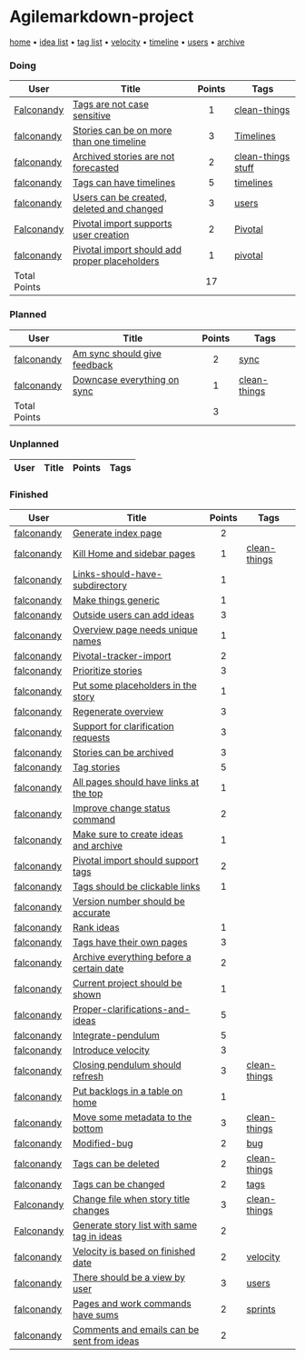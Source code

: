 # Agilemarkdown-project

[home](index.md) • [idea list](ideas.md) • [tag list](tags.md) • [velocity](velocity.md) • [timeline](timeline.md) • [users](users.md) • [archive](agilemarkdown-project/archive.md)

### Doing
| User | Title | Points | Tags |
|---|---|:---:|---|
| [Falconandy](users/Andrey%20Sokolov.md) | [Tags are not case sensitive](agilemarkdown-project/Tags-are-not-case-sensitive.md) | 1 | [clean-things](tags/clean-things.md) |
| [falconandy](users/Andrey%20Sokolov.md) | [Stories can be on more than one timeline](agilemarkdown-project/stories-can-be-on-more-than-one-timeline.md) | 3 | [Timelines](tags/timelines.md) |
| [falconandy](users/Andrey%20Sokolov.md) | [Archived stories are not forecasted](agilemarkdown-project/archived-stories-are-not-forecasted.md) | 2 | [clean-things](tags/clean-things.md) [stuff](tags/stuff.md) |
| [falconandy](users/Andrey%20Sokolov.md) | [Tags can have timelines](agilemarkdown-project/Tags-can-have-timelines.md) | 5 | [timelines](tags/timelines.md) |
| [falconandy](users/Andrey%20Sokolov.md) | [Users can be created, deleted and changed](agilemarkdown-project/users-can-be-created-deleted-and-changed.md) | 3 | [users](tags/users.md) |
| [Falconandy](users/Andrey%20Sokolov.md) | [Pivotal import supports user creation](agilemarkdown-project/Pivotal-import-supports-user-creation.md) | 2 | [Pivotal](tags/pivotal.md) |
| [falconandy](users/Andrey%20Sokolov.md) | [Pivotal import should add proper placeholders](agilemarkdown-project/pivotal-import-should-add-proper-placeholders.md) | 1 | [pivotal](tags/pivotal.md) |
| Total Points | | 17 | |

### Planned
| User | Title | Points | Tags |
|---|---|:---:|---|
| [falconandy](users/Andrey%20Sokolov.md) | [Am sync should give feedback](agilemarkdown-project/Am-sync-should-give-feedback.md) | 2 | [sync](tags/sync.md) |
| [falconandy](users/Andrey%20Sokolov.md) | [Downcase everything on sync](agilemarkdown-project/downcase-everything-on-sync.md) | 1 | [clean-things](tags/clean-things.md) |
| Total Points | | 3 | |

### Unplanned
| User | Title | Points | Tags |
|---|---|:---:|---|

### Finished
| User | Title | Points | Tags |
|---|---|:---:|---|
| [falconandy](users/Andrey%20Sokolov.md) | [Generate index page](agilemarkdown-project/generate-index-page.md) | 2 |  |
| [falconandy](users/Andrey%20Sokolov.md) | [Kill Home and sidebar pages](agilemarkdown-project/kill-Home-and-sidebar-pages.md) | 1 | [clean-things](tags/clean-things.md) |
| [falconandy](users/Andrey%20Sokolov.md) | [Links-should-have-subdirectory](agilemarkdown-project/links-should-have-subdirectory.md) | 1 |  |
| [falconandy](users/Andrey%20Sokolov.md) | [Make things generic](agilemarkdown-project/make-things-generic.md) | 1 |  |
| [falconandy](users/Andrey%20Sokolov.md) | [Outside users can add ideas](agilemarkdown-project/outside-users-can-add-ideas.md) | 3 |  |
| [falconandy](users/Andrey%20Sokolov.md) | [Overview page needs unique names](agilemarkdown-project/overview-page-needs-unique-names.md) | 1 |  |
| [falconandy](users/Andrey%20Sokolov.md) | [Pivotal-tracker-import](agilemarkdown-project/pivotal-tracker-import.md) | 2 |  |
| [falconandy](users/Andrey%20Sokolov.md) | [Prioritize stories](agilemarkdown-project/prioritize-stories.md) | 3 |  |
| [falconandy](users/Andrey%20Sokolov.md) | [Put some placeholders in the story](agilemarkdown-project/put-some-placeholders-in-the-story.md) | 1 |  |
| [falconandy](users/Andrey%20Sokolov.md) | [Regenerate overview](agilemarkdown-project/regenerate-overview.md) | 3 |  |
| [falconandy](users/Andrey%20Sokolov.md) | [Support for clarification requests](agilemarkdown-project/support-for-clarification-requests.md) | 3 |  |
| [falconandy](users/Andrey%20Sokolov.md) | [Stories can be archived](agilemarkdown-project/stories-can-be-archived.md) | 3 |  |
| [falconandy](users/Andrey%20Sokolov.md) | [Tag stories](agilemarkdown-project/tag-stories.md) | 5 |  |
| [falconandy](users/Andrey%20Sokolov.md) | [All pages should have links at the top](agilemarkdown-project/all-pages-should-have-links-at-the-top.md) | 1 |  |
| [falconandy](users/Andrey%20Sokolov.md) | [Improve change status command](agilemarkdown-project/improve-change-status-command.md) | 2 |  |
| [falconandy](users/Andrey%20Sokolov.md) | [Make sure to create ideas and archive](agilemarkdown-project/make-sure-to-create-ideas-and-archive.md) | 1 |  |
| [falconandy](users/Andrey%20Sokolov.md) | [Pivotal import should support tags](agilemarkdown-project/pivotal-import-should-support-tags.md) | 2 |  |
| [falconandy](users/Andrey%20Sokolov.md) | [Tags should be clickable links](agilemarkdown-project/tags-should-be-clickable-links.md) | 1 |  |
| [falconandy](users/Andrey%20Sokolov.md) | [Version number should be accurate](agilemarkdown-project/version-number-should-be-accurate.md) |  |  |
| [falconandy](users/Andrey%20Sokolov.md) | [Rank ideas](agilemarkdown-project/rank-ideas.md) | 1 |  |
| [falconandy](users/Andrey%20Sokolov.md) | [Tags have their own pages](agilemarkdown-project/tags-have-their-own-pages.md) | 3 |  |
| [falconandy](users/Andrey%20Sokolov.md) | [Archive everything before a certain date](agilemarkdown-project/archive-everything-before-a-certain-date.md) | 2 |  |
| [falconandy](users/Andrey%20Sokolov.md) | [Current project should be shown](agilemarkdown-project/current-project-should-be-shown.md) | 1 |  |
| [falconandy](users/Andrey%20Sokolov.md) | [Proper-clarifications-and-ideas](agilemarkdown-project/proper-clarifications-and-ideas.md) | 5 |  |
| [falconandy](users/Andrey%20Sokolov.md) | [Integrate-pendulum](agilemarkdown-project/integrate-pendulum.md) | 5 |  |
| [falconandy](users/Andrey%20Sokolov.md) | [Introduce velocity](agilemarkdown-project/introduce-velocity.md) | 3 |  |
| [falconandy](users/Andrey%20Sokolov.md) | [Closing pendulum should refresh](agilemarkdown-project/closing-pendulum-should-refresh.md) | 3 | [clean-things](tags/clean-things.md) |
| [falconandy](users/Andrey%20Sokolov.md) | [Put backlogs in a table on home](agilemarkdown-project/put-backlogs-in-a-table-on-home.md) | 1 |  |
| [falconandy](users/Andrey%20Sokolov.md) | [Move some metadata to the bottom](agilemarkdown-project/Move-some-metadata-to-the-bottom.md) | 3 | [clean-things](tags/clean-things.md) |
| [falconandy](users/Andrey%20Sokolov.md) | [Modified-bug](agilemarkdown-project/modified-bug.md) | 2 | [bug](tags/bug.md) |
| [falconandy](users/Andrey%20Sokolov.md) | [Tags can be deleted](agilemarkdown-project/Tags-can-be-deleted.md) | 2 | [clean-things](tags/clean-things.md) |
| [falconandy](users/Andrey%20Sokolov.md) | [Tags can be changed](agilemarkdown-project/Tags-can-be-changed.md) | 2 | [tags](tags/tags.md) |
| [Falconandy](users/Andrey%20Sokolov.md) | [Change file when story title changes](agilemarkdown-project/change-file-when-story-title-changes.md) | 3 | [clean-things](tags/clean-things.md) |
| [Falconandy](users/Andrey%20Sokolov.md) | [Generate story list with same tag in ideas](agilemarkdown-project/Generate-story-list-with-same-tag-in-ideas.md) | 2 |  |
| [falconandy](users/Andrey%20Sokolov.md) | [Velocity is based on finished date](agilemarkdown-project/velocity-is-based-on-finished-date.md) | 2 | [velocity](tags/velocity.md) |
| [falconandy](users/Andrey%20Sokolov.md) | [There should be a view by user](agilemarkdown-project/There-should-be-a-view-by-user.md) | 3 | [users](tags/users.md) |
| [falconandy](users/Andrey%20Sokolov.md) | [Pages and work commands have sums](agilemarkdown-project/Pages-and-work-commands-have-sums.md) | 2 | [sprints](tags/sprints.md) |
| [falconandy](users/Andrey%20Sokolov.md) | [Comments and emails can be sent from ideas](agilemarkdown-project/comments-and-emails-can-be-sent-from-ideas.md) | 2 |  |
